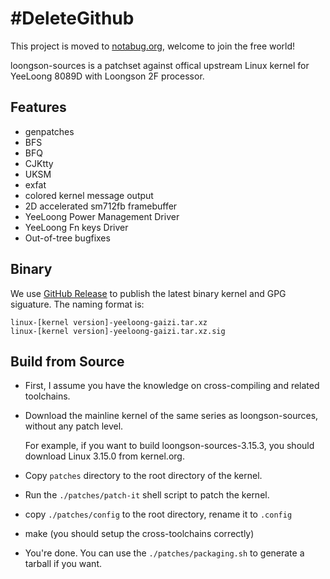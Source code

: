 #DeleteGithub
====================
This project is moved to [notabug.org](https://notabug.org/niconiconi/loongson-sources), welcome to join the free world!

loongson-sources is a patchset against offical upstream Linux kernel for YeeLoong 8089D with Loongson 2F processor.


Features
----------
* genpatches
* BFS
* BFQ
* CJKtty
* UKSM
* exfat
* colored kernel message output
* 2D accelerated sm712fb framebuffer
* YeeLoong Power Management Driver
* YeeLoong Fn keys Driver
* Out-of-tree bugfixes

Binary
----------

We use [GitHub Release](https://github.com/biergaizi/loongson-sources/releases) to publish the latest binary kernel and GPG siguature. The naming format is:

	linux-[kernel version]-yeeloong-gaizi.tar.xz
	linux-[kernel version]-yeeloong-gaizi.tar.xz.sig

Build from Source
--------------------

* First, I assume you have the knowledge on cross-compiling and related toolchains.

* Download the mainline kernel of the same series as loongson-sources, without any patch level.

  For example, if you want to build loongson-sources-3.15.3, you should download
  Linux 3.15.0 from kernel.org.

* Copy `patches` directory to the root directory of the kernel.

* Run the `./patches/patch-it` shell script to patch the kernel.

* copy `./patches/config` to the root directory, rename it to `.config`

* make (you should setup the cross-toolchains correctly)

* You're done. You can use the `./patches/packaging.sh` to generate a tarball if you want.
